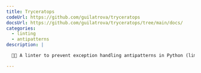 ```yaml
---
title: Tryceratops
codeUrl: https://github.com/guilatrova/tryceratops
docsUrl: https://github.com/guilatrova/tryceratops/tree/main/docs/
categories:
  - linting
  - antipatterns
description: |

  🦖✨ A linter to prevent exception handling antipatterns in Python (limited only for those who like dinosaurs).

---
```



